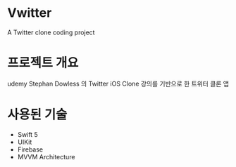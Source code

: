 # Vwitter
A Twitter clone coding project
# 프로젝트 개요
udemy Stephan Dowless 의 Twitter iOS Clone 강의를 기반으로 한 트위터 클론 앱
# 사용된 기술
- Swift 5
- UIKit
- Firebase
- MVVM Architecture
